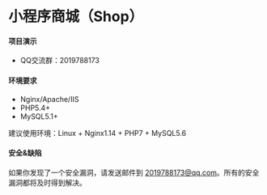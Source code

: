 # 小程序商城（Shop）


#### 项目演示
- QQ交流群：2019788173


#### 环境要求
- Nginx/Apache/IIS
- PHP5.4+
- MySQL5.1+

建议使用环境：Linux + Nginx1.14 + PHP7 + MySQL5.6


#### 安全&缺陷
如果你发现了一个安全漏洞，请发送邮件到 2019788173@qq.com。所有的安全漏洞都将及时得到解决。


